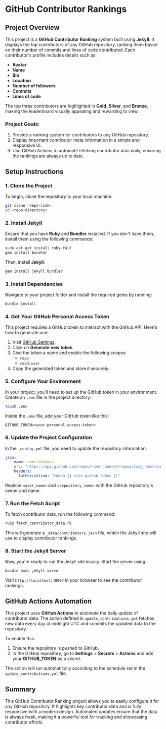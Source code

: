 
# GitHub Contributor Rankings

## Project Overview

This project is a **GitHub Contributor Ranking** system built using **Jekyll**. It displays the top contributors of any GitHub repository, ranking them based on their number of commits and lines of code contributed. Each contributor's profile includes details such as:
- **Avatar**
- **Name**
- **Bio**
- **Location**
- **Number of followers**
- **Commits**
- **Lines of code**

The top three contributors are highlighted in **Gold**, **Silver**, and **Bronze**, making the leaderboard visually appealing and rewarding to view.

### Project Goals:
1. Provide a ranking system for contributors to any GitHub repository.
2. Display important contributor meta information in a simple and responsive UI.
3. Use GitHub Actions to automate fetching contributor data daily, ensuring the rankings are always up to date.

## Setup Instructions

### 1. Clone the Project
To begin, clone the repository to your local machine:

```bash
git clone <repo-link>
cd <repo-directory>
```

### 2. Install Jekyll

Ensure that you have **Ruby** and **Bundler** installed. If you don't have them, install them using the following commands:
```bash
sudo apt-get install ruby-full
gem install bundler
```

Then, install **Jekyll**:
```bash
gem install jekyll bundler
```

### 3. Install Dependencies
Navigate to your project folder and install the required gems by running:
```bash
bundle install
```

### 4. Get Your GitHub Personal Access Token
This project requires a GitHub token to interact with the GitHub API. Here's how to generate one:
1. Visit [GitHub Settings](https://github.com/settings/tokens).
2. Click on **Generate new token**.
3. Give the token a name and enable the following scopes:
   - `repo`
   - `read:user`
4. Copy the generated token and store it securely.

### 5. Configure Your Environment

In your project, you'll need to set up the GitHub token in your environment. Create an `.env` file in the project directory:

```bash
touch .env
```

Inside the `.env` file, add your GitHub token like this:
```
GITHUB_TOKEN=<your-personal-access-token>
```

### 6. Update the Project Configuration

In the `_config.yml` file, you need to update the repository information:
```yaml
json:
  - name: contributors
    src: "https://api.github.com/repos/<user_name>/<repository_name>/contributors"
    headers:
      Authorization: "token {{ site.github_token }}"
```

Replace `<user_name>` and `<repository_name>` with the GitHub repository's owner and name.

### 7. Run the Fetch Script

To fetch contributor data, run the following command:
```bash
ruby fetch_contributor_data.rb
```

This will generate a `_data/contributors.json` file, which the Jekyll site will use to display contributor rankings.

### 8. Start the Jekyll Server

Now, you're ready to run the Jekyll site locally. Start the server using:
```bash
bundle exec jekyll serve
```

Visit `http://localhost:4000/` in your browser to see the contributor rankings.

## GitHub Actions Automation

This project uses **GitHub Actions** to automate the daily update of contributor data. The action defined in `update_contributions.yml` fetches new data every day at midnight UTC and commits the updated data to the repository.

To enable this:
1. Ensure the repository is pushed to GitHub.
2. In the GitHub repository, go to **Settings** > **Secrets** > **Actions** and add your **GITHUB_TOKEN** as a secret.

The action will run automatically according to the schedule set in the `update_contributions.yml` file.

## Summary

This GitHub Contributor Ranking project allows you to easily configure it for any GitHub repository. It highlights key contributor data and is fully responsive with a modern design. Automated updates ensure that the data is always fresh, making it a powerful tool for tracking and showcasing contributor efforts.
